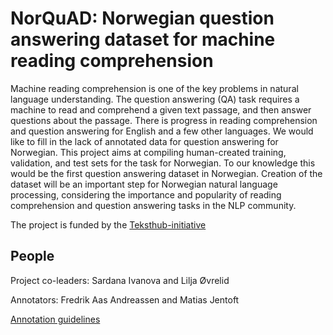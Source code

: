 # NorQuAD: Norwegian question answering dataset for machine reading comprehension
Machine reading comprehension is one of the key problems in natural language understanding. The question answering (QA) task requires a machine to read and comprehend a given text passage, and then answer questions about the passage. There is progress in reading comprehension and question answering for English and a few other languages. We would like to fill in the lack of annotated data for question answering for Norwegian.
This project aims at compiling human-created training, validation, and test sets for the task for Norwegian. To our knowledge this would be the first question answering dataset in Norwegian.
Creation of the dataset will be an important step for Norwegian natural language processing, considering the importance and popularity of reading comprehension and question answering tasks in the NLP community. 

The project is funded by the [Teksthub-initiative](https://www.uio.no/tjenester/it/forskning/kompetansehuber/teksthub/)

## People

Project co-leaders: Sardana Ivanova and Lilja Øvrelid

Annotators: Fredrik Aas Andreassen and Matias Jentoft

[Annotation guidelines](guidelines.md)

